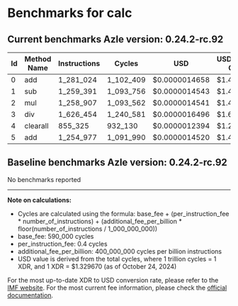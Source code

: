 # Benchmarks for calc

## Current benchmarks Azle version: 0.24.2-rc.92

| Id  | Method Name | Instructions | Cycles    | USD           | USD/Million Calls |
| --- | ----------- | ------------ | --------- | ------------- | ----------------- |
| 0   | add         | 1_281_024    | 1_102_409 | $0.0000014658 | $1.46             |
| 1   | sub         | 1_259_391    | 1_093_756 | $0.0000014543 | $1.45             |
| 2   | mul         | 1_258_907    | 1_093_562 | $0.0000014541 | $1.45             |
| 3   | div         | 1_626_454    | 1_240_581 | $0.0000016496 | $1.64             |
| 4   | clearall    | 855_325      | 932_130   | $0.0000012394 | $1.23             |
| 5   | add         | 1_254_977    | 1_091_990 | $0.0000014520 | $1.45             |

## Baseline benchmarks Azle version: 0.24.2-rc.92

No benchmarks reported

---

**Note on calculations:**

-   Cycles are calculated using the formula: base_fee + (per_instruction_fee \* number_of_instructions) + (additional_fee_per_billion \* floor(number_of_instructions / 1_000_000_000))
-   base_fee: 590_000 cycles
-   per_instruction_fee: 0.4 cycles
-   additional_fee_per_billion: 400_000_000 cycles per billion instructions
-   USD value is derived from the total cycles, where 1 trillion cycles = 1 XDR, and 1 XDR = $1.329670 (as of October 24, 2024)

For the most up-to-date XDR to USD conversion rate, please refer to the [IMF website](https://www.imf.org/external/np/fin/data/rms_sdrv.aspx).
For the most current fee information, please check the [official documentation](https://internetcomputer.org/docs/current/developer-docs/gas-cost#execution).
